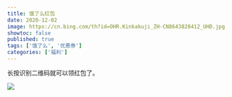 ```yaml
---
title: 饿了么红包
date: 2020-12-02
image: https://cn.bing.com/th?id=OHR.Kinkakuji_ZH-CN8643828412_UHD.jpg
showtoc: false
published: true
tags: ['饿了么', '优惠券']
categories: ['福利']
---
```


长按识别二维码就可以领红包了。

<!--more-->

![](https://miiluu.oss-cn-shanghai.aliyuncs.com/blog/miiluu/%E9%A5%BF%E4%BA%86%E4%B9%88%E5%A4%96%E5%8D%96%E7%BA%A2%E5%8C%85.png)
